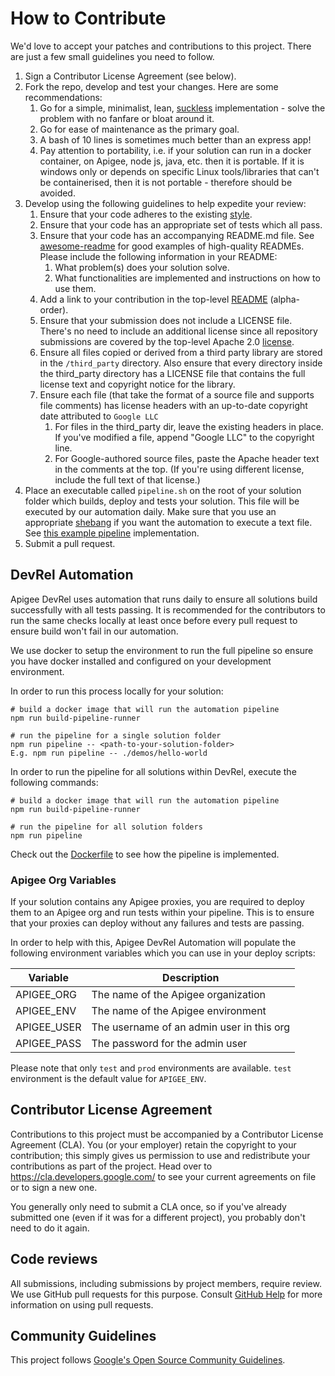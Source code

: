 # How to Contribute

We'd love to accept your patches and contributions to this project. There are
just a few small guidelines you need to follow.

1. Sign a Contributor License Agreement (see below).
2. Fork the repo, develop and test your changes. Here are some recommendations:
    1. Go for a simple, minimalist, lean,
        [suckless](https://en.wikipedia.org/wiki/Suckless.org) implementation -
        solve the problem with no fanfare or bloat around it.
    2. Go for ease of maintenance as the primary goal.
    3. A bash of 10 lines is sometimes much better than an express app!
    4. Pay attention to portability, i.e. if your solution can run in a docker
        container, on Apigee, node js, java, etc. then it is portable. If it is
        windows only or depends on specific Linux tools/libraries that can't be
        containerised, then it is not portable - therefore should be avoided.
3. Develop using the following guidelines to help expedite your review:
    1. Ensure that your code adheres to the existing
        [style](https://google.github.io/styleguide).
    2. Ensure that your code has an appropriate set of tests which all pass.
    3. Ensure that your code has an accompanying README.md file. See
        [awesome-readme](https://github.com/matiassingers/awesome-readme) for
        good examples of high-quality READMEs. Please include the following
        information in your README:
        1. What problem(s) does your solution solve.
        2. What functionalities are implemented and instructions on how to use
            them.
    4. Add a link to your contribution in the top-level
        [README](https://github.com/Apigee/DevRel/blob/main/README.md)
        (alpha-order).
    5. Ensure that your submission does not include a LICENSE file. There's no
        need to include an additional license since all repository submissions
        are covered by the top-level Apache 2.0
        [license](https://github.com/Apigee/DevRel/blob/main/LICENSE).
    6. Ensure all files copied or derived from a third party library are stored
        in the `/third_party` directory. Also ensure that every directory inside
        the third_party directory has a LICENSE file that contains the full
        license text and copyright notice for the library.
    7. Ensure each file (that take the format of a source file and supports
        file comments) has license headers with an up-to-date copyright date
        attributed to `Google LLC`
        1. For files in the third_party dir, leave the existing headers in
            place. If you've modified a file, append "Google LLC" to the
            copyright line.
        2. For Google-authored source files, paste the Apache header text in
            the comments at the top. (If you're using different license, include
            the full text of that license.)
4. Place an executable called `pipeline.sh` on the root of your solution folder
    which builds, deploy and tests your solution. This file will be executed by
    our automation daily. Make sure that you use an appropriate
    [shebang](<https://en.wikipedia.org/wiki/Shebang_(Unix)>) if you want the
    automation to execute a text file. See [this example
    pipeline](https://github.com/apigee/DevRel/blob/main/demos/hello-world/pipeline.sh)
    implementation.
5. Submit a pull request.

## DevRel Automation

Apigee DevRel uses automation that runs daily to ensure all solutions build
successfully with all tests passing. It is recommended for the contributors to
run the same checks locally at least once before every pull request to ensure
build won't fail in our automation.

We use docker to setup the environment to run the full pipeline so ensure you
have docker installed and configured on your development environment.

In order to run this process locally for your solution:

    # build a docker image that will run the automation pipeline
    npm run build-pipeline-runner

    # run the pipeline for a single solution folder
    npm run pipeline -- <path-to-your-solution-folder>
    E.g. npm run pipeline -- ./demos/hello-world

In order to run the pipeline for all solutions within DevRel, execute the
following commands:

    # build a docker image that will run the automation pipeline
    npm run build-pipeline-runner

    # run the pipeline for all solution folders
    npm run pipeline

Check out the [Dockerfile](https://github.com/apigee/devrel/blob/main/tools/pipeline-runner/Dockerfile)
to see how the pipeline is implemented.

### Apigee Org Variables

If your solution contains any Apigee proxies, you are required to deploy them
to an Apigee org and run tests within your pipeline. This is to ensure that
your proxies can deploy without any failures and tests are passing.

In order to help with this, Apigee DevRel Automation will populate the following
environment variables which you can use in your deploy scripts:

| Variable    | Description                               |
| ----------- | ----------------------------------------- |
| APIGEE_ORG  | The name of the Apigee organization       |
| APIGEE_ENV  | The name of the Apigee environment        |
| APIGEE_USER | The username of an admin user in this org |
| APIGEE_PASS | The password for the admin user           |

Please note that only `test` and `prod` environments are available. `test`
environment is the default value for `APIGEE_ENV`.

## Contributor License Agreement

Contributions to this project must be accompanied by a Contributor License
Agreement (CLA). You (or your employer) retain the copyright to your
contribution; this simply gives us permission to use and redistribute your
contributions as part of the project. Head over to
<https://cla.developers.google.com/> to see your current agreements on file or
to sign a new one.

You generally only need to submit a CLA once, so if you've already submitted
one (even if it was for a different project), you probably don't need to do it
again.

## Code reviews

All submissions, including submissions by project members, require review. We
use GitHub pull requests for this purpose. Consult [GitHub
Help](https://help.github.com/articles/about-pull-requests/) for more
information on using pull requests.

## Community Guidelines

This project follows
[Google's Open Source Community Guidelines](https://opensource.google/conduct/).
